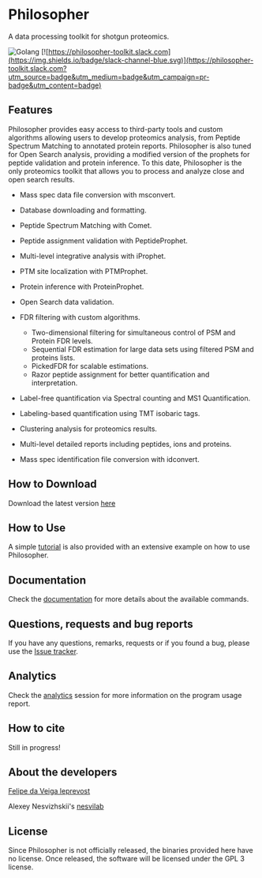 # Philosopher
A data processing toolkit for shotgun proteomics.

![Golang](https://img.shields.io/badge/Go-1.12-blue.svg)
[![https://philosopher-toolkit.slack.com](https://img.shields.io/badge/slack-channel-blue.svg)](https://philosopher-toolkit.slack.com?utm_source=badge&utm_medium=badge&utm_campaign=pr-badge&utm_content=badge)

## Features
Philosopher provides easy access to third-party tools and custom algorithms allowing users to develop proteomics analysis, from Peptide Spectrum Matching to annotated protein reports. Philosopher is also tuned for Open Search analysis, providing a modified version of the prophets for peptide validation and protein inference. To this date, Philosopher is the only proteomics toolkit that allows you to process and analyze close and open search results.

- Mass spec data file conversion with msconvert.

- Database downloading and formatting.

- Peptide Spectrum Matching with Comet.

- Peptide assignment validation with PeptideProphet.

- Multi-level integrative analysis with iProphet.

- PTM site localization with PTMProphet.

- Protein inference with ProteinProphet.

- Open Search data validation.

- FDR filtering with custom algorithms.

  - Two-dimensional filtering for simultaneous control of PSM and Protein FDR levels.
  - Sequential FDR estimation for large data sets using filtered PSM and proteins lists.
  - PickedFDR for scalable estimations.
  - Razor peptide assignment for better quantification and interpretation.


- Label-free quantification via Spectral counting and MS1 Quantification.

- Labeling-based quantification using TMT isobaric tags.

- Clustering analysis for proteomics results.

- Multi-level detailed reports including peptides, ions and proteins.

- Mass spec identification file conversion with idconvert.



## How to Download
Download the latest version [here](https://github.com/prvst/philosopher/releases/latest)


## How to Use
A simple [tutorial](tutorial.md) is also provided with an extensive example on how to use Philosopher.


## Documentation
Check the [documentation](documentation.md) for more details about the available commands.


## Questions, requests and bug reports
If you have any questions, remarks, requests or if you found a bug, please use the [Issue tracker](https://github.com/prvst/philosopher/issues).

## Analytics
Check the [analytics](analytics.md) session for more information on the program usage report.

## How to cite
Still in progress!


## About the developers
[Felipe da Veiga leprevost](http://www.leprevost.com.br)

Alexey Nesvizhskii's [nesvilab](http://www.nesvilab.org/)


## License
Since Philosopher is not officially released, the binaries provided here have no license. Once released, the software will be licensed under the GPL 3 license.
